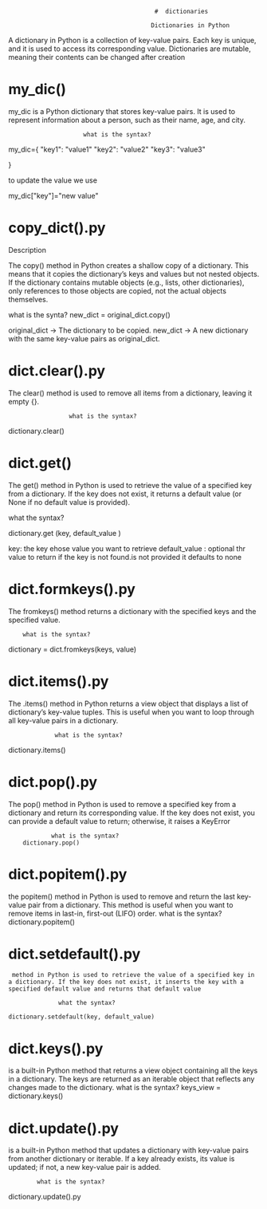                                              #  dictionaries

                                            Dictionaries in Python

A dictionary in Python is a collection of key-value pairs. Each key is unique, and it is used to access its corresponding value. Dictionaries are mutable, meaning their contents can be changed after creation                                            

# my_dic()

my_dic is a Python dictionary that stores key-value pairs. It is used to represent information about a person, such as their name, age, and city.

                         what is the syntax?
 my_dic={
    "key1": "value1"
    "key2": "value2"
    "key3": "value3"

 }
 
to update the value we use 
 
 my_dic["key"]="new value"
 
 # copy_dict().py
 
 Description

The copy() method in Python creates a shallow copy of a dictionary. This means that it copies the dictionary’s keys and values but not nested objects. If the dictionary contains mutable objects (e.g., lists, other dictionaries), only references to those objects are copied, not the actual objects themselves.
 
  what is the synta?
 new_dict = original_dict.copy()

original_dict → The dictionary to be copied.
new_dict → A new dictionary with the same key-value pairs as original_dict.
                  
 # dict.clear().py

The clear() method is used to remove all items from a dictionary, leaving it empty {}.

                     what is the syntax?
dictionary.clear()

 # dict.get()

 The get() method in Python is used to retrieve the value of a specified key from a dictionary. If the key does not exist, it returns a default value (or None if no default value is provided).
  
   what the syntax?

   dictionary.get (key, default_value )

 key: the key ehose value you want to retrieve
default_value : optional thr value to return if the key is not found.is not provided it defaults to none

 # dict.formkeys().py

 The fromkeys() method returns a dictionary with the specified keys and the specified value.
 
        what is the syntax?
        
dictionary = dict.fromkeys(keys, value)

# dict.items().py

The .items() method in Python returns a view object that displays a list of dictionary’s key-value tuples. This is useful when you want to loop through all key-value pairs in a dictionary.
 
                 what is the syntax?

  dictionary.items()

# dict.pop().py

The pop() method in Python is used to remove a specified key from a dictionary and return its corresponding value. If the key does not exist, you can provide a default value to return; otherwise, it raises a KeyError 

                what is the syntax?
        dictionary.pop()
       
# dict.popitem().py
the popitem() method in Python is used to remove and return the last key-value pair from a dictionary. This method is useful when you want to remove items in last-in, first-out (LIFO) order.
                           what is the syntax?
dictionary.popitem()


# dict.setdefault().py

     method in Python is used to retrieve the value of a specified key in a dictionary. If the key does not exist, it inserts the key with a specified default value and returns that default value

                  what the syntax?

    dictionary.setdefault(key, default_value)

 # dict.keys().py

   is a built-in Python method that returns a view object containing all the keys in a dictionary. The keys are returned as an iterable object that reflects any changes made to the dictionary.
                     what is the syntax?
   keys_view = dictionary.keys() 
   
# dict.update().py

is a built-in Python method that updates a dictionary with key-value pairs from another dictionary or iterable. 
If a key already exists, its value is updated; if not, a new key-value pair is added.
           
            what is the syntax?

dictionary.update().py